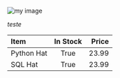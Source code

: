 
![my image](https://github.com/paramosoftware/paramo/raw/main/app/assets/img/logo.png)

*teste*

| Item              | In Stock | Price |
| :---------------- | :------: | ----: |
| Python Hat        |   True   | 23.99 |
| SQL Hat           |   True   | 23.99 |